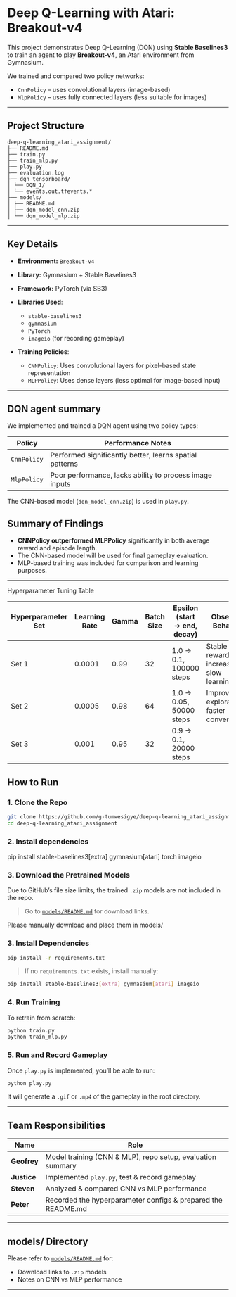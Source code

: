 # Deep Q-Learning with Atari: Breakout-v4

This project demonstrates Deep Q-Learning (DQN) using **Stable Baselines3** to train an agent to play **Breakout-v4**, an Atari environment from Gymnasium.

We trained and compared two policy networks:
- `CnnPolicy` – uses convolutional layers (image-based)
- `MlpPolicy` – uses fully connected layers (less suitable for images)

---

##  Project Structure

```
deep-q-learning_atari_assignment/
├── README.md 
├── train.py 
├── train_mlp.py 
├── play.py 
├── evaluation.log 
├── dqn_tensorboard/
│ └── DQN_1/
│ └── events.out.tfevents.*
├── models/ 
│ ├── README.md
│ ├── dqn_model_cnn.zip 
│ └── dqn_model_mlp.zip             
````

---

## Key Details
- **Environment:** `Breakout-v4`
- **Library:** Gymnasium + Stable Baselines3
- **Framework:** PyTorch (via SB3)
- **Libraries Used**:
  - `stable-baselines3`
  - `gymnasium`
  - `PyTorch`
  - `imageio` (for recording gameplay)

- **Training Policies**:
  - `CNNPolicy`: Uses convolutional layers for pixel-based state representation
  - `MLPPolicy`: Uses dense layers (less optimal for image-based input)

---

## DQN agent summary

We implemented and trained a DQN agent using two policy types:

| Policy      | Performance Notes                                           |
|-------------|-------------------------------------------------------------|
| `CnnPolicy` | Performed significantly better, learns spatial patterns     |
| `MlpPolicy` | Poor performance, lacks ability to process image inputs     |

The CNN-based model (`dqn_model_cnn.zip`) is used in `play.py`.

## Summary of Findings

- **CNNPolicy outperformed MLPPolicy** significantly in both average reward and episode length.
- The CNN-based model will be used for final gameplay evaluation.
- MLP-based training was included for comparison and learning purposes.

---

Hyperparameter Tuning Table

| Hyperparameter Set | Learning Rate | Gamma | Batch Size | Epsilon (start → end, decay) | Observed Behavior |
|--------------------|---------------|-------|------------|-------------------------------|-------------------|
| Set 1              | 0.0001        | 0.99  | 32         | 1.0 → 0.1, 100000 steps        | Stable reward increase, slow learning |
| Set 2              | 0.0005        | 0.98  | 64         | 1.0 → 0.05, 50000 steps        | Improved exploration, faster convergence |
| Set 3              | 0.001         | 0.95  | 32         | 0.9 → 0.1, 20000 steps   

## How to Run

### 1. Clone the Repo

```bash
git clone https://github.com/g-tumwesigye/deep-q-learning_atari_assignment.git
cd deep-q-learning_atari_assignment
````

### 2. Install dependencies
pip install stable-baselines3[extra] gymnasium[atari] torch imageio

### 3. Download the Pretrained Models

Due to GitHub’s file size limits, the trained `.zip` models are not included in the repo.

> Go to [`models/README.md`](models/README.md) for download links.

Please manually download and place them in models/

### 3. Install Dependencies

```bash
pip install -r requirements.txt
```

> If no `requirements.txt` exists, install manually:

```bash
pip install stable-baselines3[extra] gymnasium[atari] imageio
```

### 4. Run Training 

To retrain from scratch:

```bash
python train.py       
python train_mlp.py   
```

### 5. Run and Record Gameplay

Once `play.py` is implemented, you’ll be able to run:

```bash
python play.py
```

It will generate a `.gif` or `.mp4` of the gameplay in the root directory.

---

## Team Responsibilities

| Name                | Role                                                       |
| ------------------- | ---------------------------------------------------------- |
| **Geofrey**         | Model training (CNN & MLP), repo setup, evaluation summary |
| **Justice**         | Implemented `play.py`, test & record gameplay                |
| **Steven**          | Analyzed & compared CNN vs MLP performance                   |
| **Peter**           | Recorded the hyperparameter configs & prepared the README.md           |


---

## models/ Directory

Please refer to [`models/README.md`](models/README.md) for:

* Download links to `.zip` models
* Notes on CNN vs MLP performance

---

```
